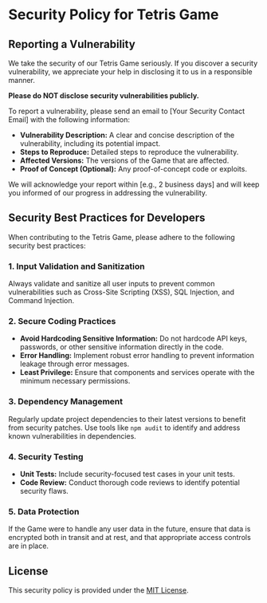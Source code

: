 # Security Policy for Tetris Game

## Reporting a Vulnerability

We take the security of our Tetris Game seriously. If you discover a security vulnerability, we appreciate your help in disclosing it to us in a responsible manner.

**Please do NOT disclose security vulnerabilities publicly.**

To report a vulnerability, please send an email to [Your Security Contact Email] with the following information:

*   **Vulnerability Description:** A clear and concise description of the vulnerability, including its potential impact.
*   **Steps to Reproduce:** Detailed steps to reproduce the vulnerability.
*   **Affected Versions:** The versions of the Game that are affected.
*   **Proof of Concept (Optional):** Any proof-of-concept code or exploits.

We will acknowledge your report within [e.g., 2 business days] and will keep you informed of our progress in addressing the vulnerability.

## Security Best Practices for Developers

When contributing to the Tetris Game, please adhere to the following security best practices:

### 1. Input Validation and Sanitization

Always validate and sanitize all user inputs to prevent common vulnerabilities such as Cross-Site Scripting (XSS), SQL Injection, and Command Injection.

### 2. Secure Coding Practices

*   **Avoid Hardcoding Sensitive Information:** Do not hardcode API keys, passwords, or other sensitive information directly in the code.
*   **Error Handling:** Implement robust error handling to prevent information leakage through error messages.
*   **Least Privilege:** Ensure that components and services operate with the minimum necessary permissions.

### 3. Dependency Management

Regularly update project dependencies to their latest versions to benefit from security patches. Use tools like `npm audit` to identify and address known vulnerabilities in dependencies.

### 4. Security Testing

*   **Unit Tests:** Include security-focused test cases in your unit tests.
*   **Code Review:** Conduct thorough code reviews to identify potential security flaws.

### 5. Data Protection

If the Game were to handle any user data in the future, ensure that data is encrypted both in transit and at rest, and that appropriate access controls are in place.

## License

This security policy is provided under the [MIT License](LICENSE).
